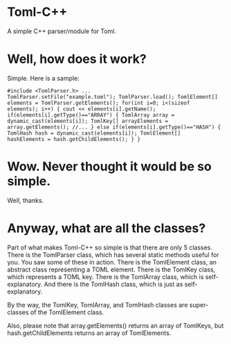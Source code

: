 Toml-C++
========

A simple C++ parser/module for Toml.

Well, how does it work?
========

Simple. Here is a sample:

<code>#include <TomlParser.h>
...
TomlParser.setFile("example.toml");
TomlParser.load();
TomlElement[] elements = TomlParser.getElements();
for(int i=0; i<(sizeof elements); i++)
{
  cout << elements[i].getName();
  if(elements[i].getType()=="ARRAY")
  {
    TomlArray array = dynamic_cast<TomlArray>(elements[i]);
    TomlKey[] arrayElements = array.getElements();
    //...
  }
  else if(elements[i].getType()=="HASH")
  {
    TomlHash hash = dynamic_cast<TomlHash>(elements[i]);
    TomlElement[]  hashElements = hash.getChildElements();
  }
}
</code>

Wow. Never thought it would be so simple.
========

Well, thanks.

Anyway, what are all the classes?
========

Part of what makes Toml-C++ so simple is that there are only 5 classes.
There is the TomlParser class, which has several static methods useful for you. You saw some of these in action.
There is the TomlElement class, an abstract class representing a TOML element.
There is the TomlKey class, which represents a TOML key.
There is the TomlArray class, which is self-explanatory.
And there is the TomlHash class, which is just as self-explanatory.

By the way, the TomlKey, TomlArray, and TomlHash classes are super-classes of the TomlElement class.

Also, please note that array.getElements() returns an array of TomlKeys,
but hash.getChildElements returns an array of TomlElements.

